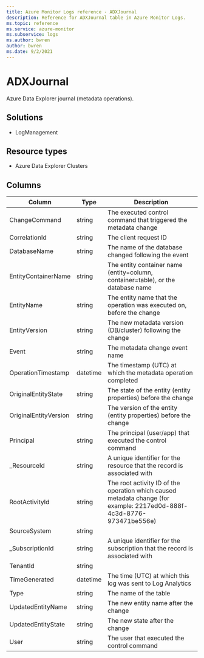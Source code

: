 ```yaml
---
title: Azure Monitor Logs reference - ADXJournal
description: Reference for ADXJournal table in Azure Monitor Logs.
ms.topic: reference
ms.service: azure-monitor
ms.subservice: logs
ms.author: bwren
author: bwren
ms.date: 9/2/2021
---
```


# ADXJournal

 Azure Data Explorer journal (metadata operations).

## Solutions

- LogManagement
## Resource types

- Azure Data Explorer Clusters




## Columns

|Column|Type|Description|
|---|---|---|
|ChangeCommand|string|The executed control command that triggered the metadata change|
|CorrelationId|string|The client request ID|
|DatabaseName|string|The name of the database changed following the event|
|EntityContainerName|string|The entity container name (entity=column, container=table), or the database name|
|EntityName|string|The entity name that the operation was executed on, before the change|
|EntityVersion|string|The new metadata version (DB/cluster) following the change|
|Event|string|The metadata change event name|
|OperationTimestamp|datetime|The timestamp (UTC) at which the metadata operation completed|
|OriginalEntityState|string|The state of the entity (entity properties) before the change|
|OriginalEntityVersion|string|The version of the entity (entity properties) before the change|
|Principal|string|The principal (user/app) that executed the control command|
|_ResourceId|string|A unique identifier for the resource that the record is associated with|
|RootActivityId|string|The root activity ID of the operation which caused metadata change (for example: 2217ed0d-888f-4c3d-8776-973471be556e)|
|SourceSystem|string||
|_SubscriptionId|string|A unique identifier for the subscription that the record is associated with|
|TenantId|string||
|TimeGenerated|datetime|The time (UTC) at which this log was sent to Log Analytics|
|Type|string|The name of the table|
|UpdatedEntityName|string|The new entity name after the change|
|UpdatedEntityState|string|The new state after the change|
|User|string|The user that executed the control command|

